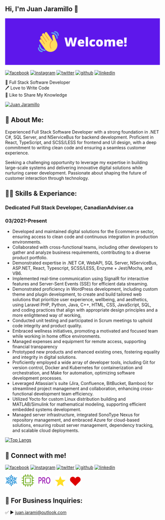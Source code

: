 ## Hi, I'm Juan Jaramillo 👋

![Hi, I'm Juan Jaramillo 👋](https://github.com/juanjarami/juanjarami/blob/main/welcome1.png?raw=true)

[<img src='https://camo.githubusercontent.com/2d1ffa69dd491ebeca01b2098cf8233dd09950ff5895abccd5b455ca442abc59/68747470733a2f2f696d672e736869656c64732e696f2f62616467652f46616365626f6f6b2d3138373746323f7374796c653d666f722d7468652d6261646765266c6f676f3d66616365626f6f6b266c6f676f436f6c6f723d7768697465' alt='facebook' height='40'>](https://www.facebook.com/#)  [<img src='https://camo.githubusercontent.com/b3d4671768bd0f9b6c8f410a25a96e0c5a4d135208d8910461e986f97e7985ab/68747470733a2f2f696d672e736869656c64732e696f2f62616467652f496e7374616772616d2d4534343035463f7374796c653d666f722d7468652d6261646765266c6f676f3d696e7374616772616d266c6f676f436f6c6f723d7768697465' alt='instagram' height='40'>](https://www.instagram.com/#/)  [<img src='https://camo.githubusercontent.com/5d03c86f6a75f7cbe80d135d9162fbf6dc46a31253cf30a8e9bb8279b4d574d3/68747470733a2f2f696d672e736869656c64732e696f2f62616467652f547769747465722d3144413146323f7374796c653d666f722d7468652d6261646765266c6f676f3d74776974746572266c6f676f436f6c6f723d7768697465' alt='twitter' height='40'>](https://twitter.com/#)  [<img src='https://camo.githubusercontent.com/bd2bd127c104ba5c98bb12c70801b075aee1f040009089510f69554300e7ff41/68747470733a2f2f696d672e736869656c64732e696f2f62616467652f4769742d4630353033323f7374796c653d666f722d7468652d6261646765266c6f676f3d676974266c6f676f436f6c6f723d7768697465' alt='github' height='40'>](https://github.com/juanjarami)  [<img src='https://camo.githubusercontent.com/a80d00f23720d0bc9f55481cfcd77ab79e141606829cf16ec43f8cacc7741e46/68747470733a2f2f696d672e736869656c64732e696f2f62616467652f4c696e6b6564496e2d3030373742353f7374796c653d666f722d7468652d6261646765266c6f676f3d6c696e6b6564696e266c6f676f436f6c6f723d7768697465' alt='linkedin' height='40'>](https://www.linkedin.com/in/juan-jarami/)  


<p>
👑 Full Stack Software Developer <br> 
🖊️ Love to Write Code <br> 
🎤 Like to Share My Knowledge </p> 

<p align="left"> <a href="https://twitter.com/juanjarami" target="blank"><img src="https://img.shields.io/twitter/follow/Juan Jaramillo?logo=twitter&style=for-the-badge" alt="Juan Jaramillo" /></a> </p>



## 🚀 About Me:
Experienced Full Stack Software Developer with a strong foundation in .NET C#, SQL Server, and NServiceBus for backend development. Proficient in React, TypeScript, and SCSS/LESS for frontend and UI design, with a deep commitment to writing clean code and ensuring a seamless customer experience.

Seeking a challenging opportunity to leverage my expertise in building large-scale systems and delivering innovative digital solutions while nurturing career development. Passionate about shaping the future of customer interaction through technology.


## 👨‍💻 Skills & Experiance: 
### Dedicated Full Stack Developer, CanadianAdviser.ca
### 03/2021-Present <br>
- Developed and maintained digital solutions for the Ecommerce sector, ensuring access to clean code and continuous integration in production environments. <br>
- Collaborated with cross-functional teams, including other developers to gather
and analyze business requirements, contributing to a diverse product portfolio. <br>
- Demonstrated expertise in .NET C#, WebAPI, SQL Server, NServiceBus,
ASP.NET, React, Typescript, SCSS/LESS, Enzyme + Jest/Mocha, and VB6. <br>
- Implemented real-time communication using SignalR for interactive features
and Server-Sent Events (SSE) for efficient data streaming. <br>
- Demonstrated proficiency in WordPress development, including custom
theme and plugin development, to create and build tailored web solutions
that prioritize user experience, wellbeing, and aesthetics, using Laravel PHP,
Python, Java, C++, HTML, CSS, JavaScript, SQL, and coding practices that align
with appropriate design principles and a more enlightened way of working, <br>
- Conducted unit testing and participated in Scrum meetings to uphold code
integrity and product quality. <br>
- Embraced wellness initiatives, promoting a motivated and focused team while
working in home office environments. <br>
- Managed expenses and equipment for remote access, supporting financial
transparency <br>
- Prototyped new products and enhanced existing ones, fostering equality and
integrity in digital solutions. <br>
- Proficiently employed a wide array of developer tools, including Git for version
control, Docker and Kubernetes for containerization and orchestration, and
Make for automation, optimizing software development processes. <br>
- Leveraged Atlassian's suite (Jira, Confluence, BitBucket, Bamboo) for streamlined project management and collaboration, enhancing cross-functional development team efficiency. <br>
- Utilized Yocto for custom Linux distribution building and MATLAB/Simulink for
mathematical modeling, supporting efficient embedded systems development. <br>
- Managed server infrastructure, integrated SonoType Nexus for repository
management, and embraced Azure for cloud-based solutions, ensuring robust
server management, dependency tracking, and scalable cloud deployments. <br>


[![Top Langs](https://github-readme-stats.vercel.app/api/top-langs/?username=juanjarami)](https://github.com/anuraghazra/github-readme-stats)



## 🔗 Connect with me!
[<img src='https://camo.githubusercontent.com/2d1ffa69dd491ebeca01b2098cf8233dd09950ff5895abccd5b455ca442abc59/68747470733a2f2f696d672e736869656c64732e696f2f62616467652f46616365626f6f6b2d3138373746323f7374796c653d666f722d7468652d6261646765266c6f676f3d66616365626f6f6b266c6f676f436f6c6f723d7768697465' alt='facebook' height='40'>](https://www.facebook.com/#)  [<img src='https://camo.githubusercontent.com/b3d4671768bd0f9b6c8f410a25a96e0c5a4d135208d8910461e986f97e7985ab/68747470733a2f2f696d672e736869656c64732e696f2f62616467652f496e7374616772616d2d4534343035463f7374796c653d666f722d7468652d6261646765266c6f676f3d696e7374616772616d266c6f676f436f6c6f723d7768697465' alt='instagram' height='40'>](https://www.instagram.com/#/)  [<img src='https://camo.githubusercontent.com/5d03c86f6a75f7cbe80d135d9162fbf6dc46a31253cf30a8e9bb8279b4d574d3/68747470733a2f2f696d672e736869656c64732e696f2f62616467652f547769747465722d3144413146323f7374796c653d666f722d7468652d6261646765266c6f676f3d74776974746572266c6f676f436f6c6f723d7768697465' alt='twitter' height='40'>](https://twitter.com/#)  [<img src='https://camo.githubusercontent.com/bd2bd127c104ba5c98bb12c70801b075aee1f040009089510f69554300e7ff41/68747470733a2f2f696d672e736869656c64732e696f2f62616467652f4769742d4630353033323f7374796c653d666f722d7468652d6261646765266c6f676f3d676974266c6f676f436f6c6f723d7768697465' alt='github' height='40'>](https://github.com/juanjarami)  [<img src='https://camo.githubusercontent.com/a80d00f23720d0bc9f55481cfcd77ab79e141606829cf16ec43f8cacc7741e46/68747470733a2f2f696d672e736869656c64732e696f2f62616467652f4c696e6b6564496e2d3030373742353f7374796c653d666f722d7468652d6261646765266c6f676f3d6c696e6b6564696e266c6f676f436f6c6f723d7768697465' alt='linkedin' height='40'>](https://www.linkedin.com/in/juan-jarami/)  



<a href='https://archiveprogram.github.com/'><img src='https://raw.githubusercontent.com/acervenky/animated-github-badges/master/assets/acbadge.gif' width='40' height='40'></a> <a href='https://docs.github.com/en/developers'><img src='https://raw.githubusercontent.com/acervenky/animated-github-badges/master/assets/devbadge.gif' width='40' height='40'></a> <a href='https://github.com/pricing'><img src='https://raw.githubusercontent.com/acervenky/animated-github-badges/master/assets/pro.gif' width='40' height='40'></a> <a href='https://stars.github.com/'><img src='https://raw.githubusercontent.com/acervenky/animated-github-badges/master/assets/starbadge.gif' width='35' height='35'></a> <a href='https://docs.github.com/en/github/supporting-the-open-source-community-with-github-sponsors'><img src='https://raw.githubusercontent.com/acervenky/animated-github-badges/master/assets/sponsorbadge.gif' width='35' height='35'></a> 



## 📧 For Business Inquiries:
✅  ► juan.jarami@outlook.com



